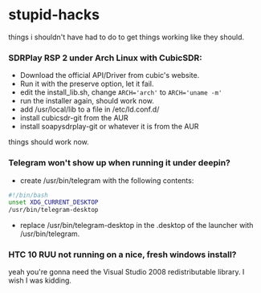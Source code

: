 # stupid-hacks
things i shouldn't have had to do to get things working like they should.

### SDRPlay RSP 2 under Arch Linux with CubicSDR:

- Download the official API/Driver from cubic's website.
- Run it with the preserve option, let it fail.
- edit the install_lib.sh, change `ARCH='arch'` to `ARCH='uname -m'`
- run the installer again, should work now.
- add /usr/local/lib to a file in /etc/ld.conf.d/
- install cubicsdr-git from the AUR
- install soapysdrplay-git or whatever it is from the AUR

things should work now.

### Telegram won't show up when running it under deepin?
- create /usr/bin/telegram with the following contents:
```bash
#!/bin/bash
unset XDG_CURRENT_DESKTOP
/usr/bin/telegram-desktop
```

- replace /usr/bin/telegram-desktop in the .desktop of the launcher with /usr/bin/telegram.

### HTC 10 RUU not running on a nice, fresh windows install?

yeah you're gonna need the Visual Studio 2008 redistributable library. I wish I was kidding.

